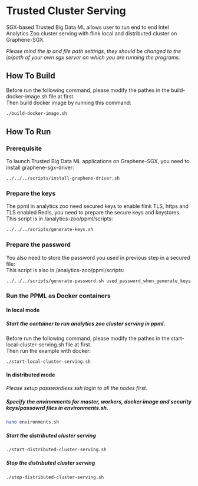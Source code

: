# Trusted Cluster Serving
SGX-based Trusted Big Data ML allows user to run end to end Intel Analytics Zoo cluster serving with flink local and distributed cluster on Graphene-SGX.

*Please mind the ip and file path settings, they should be changed to the ip/path of your own sgx server on which you are running the programs.*

## How To Build
Before run the following command, please modify the pathes in the build-docker-image.sh file at first. <br>
Then build docker image by running this command: <br>
```bash
./build-docker-image.sh
```

## How To Run
### Prerequisite
To launch Trusted Big Data ML applications on Graphene-SGX, you need to install graphene-sgx-driver:
```bash
../../../scripts/install-graphene-driver.sh
```

### Prepare the keys
The ppml in analytics zoo need secured keys to enable flink TLS, https and TLS enabled Redis, you need to prepare the secure keys and keystores. <br>
This script is in /analytics-zoo/ppml/scripts: <br>
```bash
../../../scripts/generate-keys.sh
```

### Prepare the password
You also need to store the password you used in previous step in a secured file: <br>
This script is also in /analytics-zoo/ppml/scripts: <br>
```bash
../../../scripts/generate-password.sh used_password_when_generate_keys
```

### Run the PPML as Docker containers
#### In local mode
##### Start the container to run analytics zoo cluster serving in ppml.
Before run the following command, please modify the pathes in the start-local-cluster-serving.sh file at first. <br>
Then run the example with docker: <br>
```bash
./start-local-cluster-serving.sh
```

#### In distributed mode
*Please setup passwordless ssh login to all the nodes first.*
##### Specify the environments for master, workers, docker image and security keys/passowrd files in environments.sh.
```bash
nano environments.sh
```
##### Start the distributed cluster serving
```bash
./start-distributed-cluster-serving.sh
```
##### Stop the distributed cluster serving 
```bash
./stop-distributed-cluster-serving.sh
```
